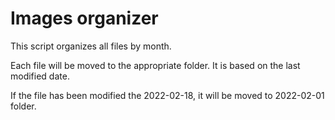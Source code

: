 # Images organizer

This script organizes all files by month.

Each file will be moved to the appropriate folder.
It is based on the last modified date.

If the file has been modified the 2022-02-18, it will be moved to
2022-02-01 folder.